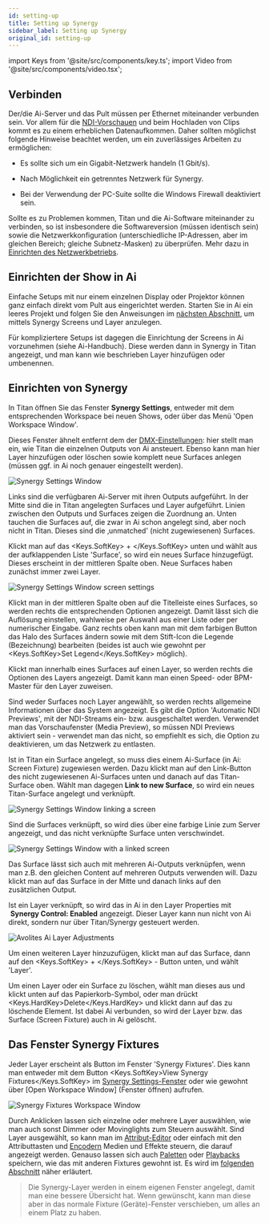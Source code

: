 ```yaml
---
id: setting-up
title: Setting up Synergy
sidebar_label: Setting up Synergy
original_id: setting-up
---
```


import Keys from '@site/src/components/key.ts';
import Video from '@site/src/components/video.tsx';

Verbinden
---------

Der/die Ai-Server und das Pult müssen per Ethernet miteinander verbunden
sein. Vor allem für die [NDI-Vorschauen](operating-synergy.md#vorschau-mit-dem-media-viewer) und beim Hochladen von Clips
kommt es zu einem erheblichen Datenaufkommen. Daher sollten möglichst
folgende Hinweise beachtet werden, um ein zuverlässiges Arbeiten zu
ermöglichen:

-   Es sollte sich um ein Gigabit-Netzwerk handeln (1 Gbit/s).

-   Nach Möglichkeit ein getrenntes Netzwerk für Synergy.

-   Bei der Verwendung der PC-Suite sollte die Windows Firewall
    deaktiviert sein.

Sollte es zu Problemen kommen, Titan und die Ai-Software miteinander zu
verbinden, so ist insbesondere die Softwareversion (müssen identisch
sein) sowie die Netzwerkkonfiguration (unterschiedliche IP-Adressen,
aber im gleichen Bereich; gleiche Subnetz-Masken) zu überprüfen. Mehr dazu
in [Einrichten des Netzwerkbetriebs](../networking.md).

Einrichten der Show in Ai
-------------------------

Einfache Setups mit nur einem einzelnen Display oder Projektor können
ganz einfach direkt vom Pult aus eingerichtet werden. Starten Sie in Ai
ein leeres Projekt und folgen Sie den Anweisungen im [nächsten Abschnitt](#einrichten-von-synergy),
um mittels Synergy Screens und Layer anzulegen.

Für kompliziertere Setups ist dagegen die Einrichtung der Screens in Ai
vorzunehmen (siehe Ai-Handbuch). Diese werden dann in Synergy in Titan
angezeigt, und man kann wie beschrieben Layer hinzufügen oder
umbenennen.

Einrichten von Synergy
----------------------

In Titan öffnen Sie das Fenster <strong>Synergy Settings</strong>, entweder mit dem
entsprechenden Workspace bei neuen Shows, oder über das Menü 'Open
Workspace Window'.

Dieses Fenster ähnelt entfernt dem der [DMX-Einstellungen](../system-settings/dmx-output-mapping): hier stellt
man ein, wie Titan die einzelnen Outputs von Ai ansteuert. Ebenso kann
man hier Layer hinzufügen oder löschen sowie komplett neue Surfaces
anlegen (müssen ggf. in Ai noch genauer eingestellt werden).

![Synergy Settings Window](/docs/images/Synergy-Settings-Window.png)

Links sind die verfügbaren Ai-Server mit ihren Outputs aufgeführt. In
der Mitte sind die in Titan angelegten Surfaces und Layer aufgeführt.
Linien zwischen den Outputs und Surfaces zeigen die Zuordnung an. Unten
tauchen die Surfaces auf, die zwar in Ai schon angelegt sind, aber noch
nicht in Titan. Dieses sind die ‚unmatched' (nicht zugewiesenen)
Surfaces.

Klickt man auf das <Keys.SoftKey> + </Keys.SoftKey> unten und wählt aus der aufklappenden Liste
'Surface', so wird ein neues Surface hinzugefügt. Dieses erscheint in
der mittleren Spalte oben. Neue Surfaces haben zunächst immer zwei
Layer.

![Synergy Settings Window screen settings](/docs/images/Synergy-Settings-Window-screen-settings.png)

Klickt man in der mittleren Spalte oben auf die Titelleiste eines
Surfaces, so werden rechts die entsprechenden Optionen angezeigt. Damit
lässt sich die Auflösung einstellen, wahlweise per Auswahl aus einer
Liste oder per numerischer Eingabe. Ganz rechts oben kann man mit dem
farbigen Button das Halo des Surfaces ändern sowie mit dem Stift-Icon
die Legende (Bezeichnung) bearbeiten (beides ist auch wie gewohnt per
<Keys.SoftKey>Set Legend</Keys.SoftKey> möglich).

Klickt man innerhalb eines Surfaces auf einen Layer, so werden rechts
die Optionen des Layers angezeigt. Damit kann man einen Speed- oder
BPM-Master für den Layer zuweisen.

Sind weder Surfaces noch Layer angewählt, so werden rechts allgemeine
Informationen über das System angezeigt. Es gibt die Option 'Automatic
NDI Previews', mit der NDI-Streams ein- bzw. ausgeschaltet werden.
Verwendet man das Vorschaufenster (Media Preview), so müssen NDI
Previews aktiviert sein - verwendet man das nicht, so empfiehlt es
sich, die Option zu deaktivieren, um das Netzwerk zu entlasten.

Ist in Titan ein Surface angelegt, so muss dies einem Ai-Surface (in Ai:
Screen Fixture) zugewiesen werden. Dazu klickt man auf den Link-Button
des nicht zugewiesenen Ai-Surfaces unten und danach auf das
Titan-Surface oben. Wählt man dagegen <strong>Link to new Surface</strong>, so wird ein
neues Titan-Surface angelegt und verknüpft.

![Synergy Settings Window linking a screen](/docs/images/Synergy-Settings-Window-linking-a-screen.png)

Sind die Surfaces verknüpft, so wird dies über eine farbige Linie zum
Server angezeigt, und das nicht verknüpfte Surface unten verschwindet.

![Synergy Settings Window with a linked screen](/docs/images/Synergy-Settings-Window-with-a-linked-screen.png)

Das Surface lässt sich auch mit mehreren Ai-Outputs verknüpfen, wenn man
z.B. den gleichen Content auf mehreren Outputs verwenden will. Dazu
klickt man auf das Surface in der Mitte und danach links auf den
zusätzlichen Output.

Ist ein Layer verknüpft, so wird das in Ai in den Layer Properties mit
&nbsp;<strong>Synergy Control: Enabled</strong> angezeigt. Dieser Layer kann nun nicht von Ai
direkt, sondern nur über Titan/Synergy gesteuert werden.

![Avolites Ai Layer Adjustments](/docs/images/Avolites-Ai-Layer-Adjustments.png)

Um einen weiteren Layer hinzuzufügen, klickt man auf das Surface, dann
auf den <Keys.SoftKey> + </Keys.SoftKey> - Button unten, und wählt 'Layer'.

Um einen Layer oder ein Surface zu löschen, wählt man dieses aus und
klickt unten auf das Papierkorb-Symbol, oder man drückt <Keys.HardKey>Delete</Keys.HardKey> und
klickt dann auf das zu löschende Element. Ist dabei Ai verbunden, so
wird der Layer bzw. das Surface (Screen Fixture) auch in Ai gelöscht.

Das Fenster Synergy Fixtures
----------------------------

Jeder Layer erscheint als Button im Fenster 'Synergy Fixtures'. Dies
kann man entweder mit dem Button <Keys.SoftKey>View Synergy Fixtures</Keys.SoftKey> im [Synergy
Settings-Fenster](#einrichten-von-synergy) oder wie gewohnt über \[Open Workspace
Window\] (Fenster öffnen) aufrufen.

![Synergy Fixtures Workspace Window](/docs/images/Synergy-Fixtures-Workspace-Window.png)

Durch Anklicken lassen sich einzelne oder mehrere Layer auswählen, wie
man auch sonst Dimmer oder Movinglights zum Steuern auswählt. Sind Layer
ausgewählt, so kann man im [Attribut-Editor](operating-synergy.md#layer-steuern-mit-dem-attribut-editor) oder einfach mit den
Attributtasten und [Encodern](../controlling-fixtures/using-the-select-buttons-and-wheels.md#einstellen-von-attributen-mit-den-encodern) Medien und Effekte steuern, die darauf
angezeigt werden. Genauso lassen sich auch [Paletten](../palettes/creating-palettes.md) oder [Playbacks](../cues/creating-a-cue.md#anlegen-eines-cues)
speichern, wie das mit anderen Fixtures gewohnt ist. Es wird im [folgenden Abschnitt](operating-synergy.md) näher erläutert.

>   Die Synergy-Layer werden in einem eigenen Fenster angelegt, damit
    man eine bessere Übersicht hat. Wenn gewünscht, kann man diese
    aber in das normale Fixture (Geräte)-Fenster verschieben, um alles
    an einem Platz zu haben.